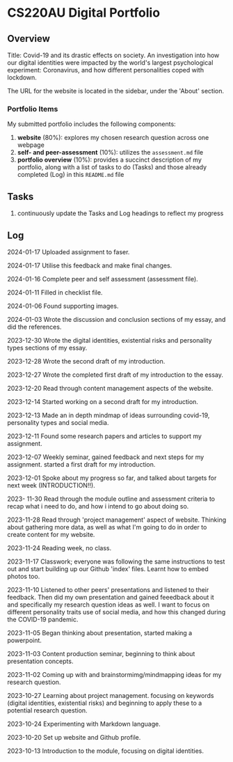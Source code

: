 # CS220AU Digital Portfolio

## Overview
Title: Covid-19 and its drastic effects on society.
An investigation into how our digital identities were impacted by the world's largest psychological experiment: Coronavirus, and how different personalities coped with lockdown.

The URL for the website is located in the sidebar, under the 'About' section. 

### Portfolio Items
My submitted portfolio includes the following components:

1. **website** (80%): explores my chosen research question across one webpage
2. **self- and peer-assessment** (10%): utilizes the `assessment.md` file
3. **portfolio overview** (10%): provides a succinct description of my portfolio, along with a list of tasks to do (Tasks) and those already completed (Log) in this `README.md` file

## Tasks
1. continuously update the Tasks and Log headings to reflect my progress

## Log
2024-01-17 Uploaded assignment to faser.

2024-01-17 Utilise this feedback and make final changes.

2024-01-16 Complete peer and self assessment (assessment file).

2024-01-11 Filled in checklist file.

2024-01-06 Found supporting images.

2024-01-03 Wrote the discussion and conclusion sections of my essay, and did the references.

2023-12-30 Wrote the digital identities, existential risks and personality types sections of my essay.

2023-12-28 Wrote the second draft of my introduction.

2023-12-27 Wrote the completed first draft of my introduction to the essay.

2023-12-20 Read through content management aspects of the website.

2023-12-14 Started working on a second draft for my introduction.

2023-12-13 Made an in depth mindmap of ideas surrounding covid-19, personality types and social media.

2023-12-11 Found some research papers and articles to support my assignment.

2023-12-07 Weekly seminar, gained feedback and next steps for my assignment. started a first draft for my introduction.

2023-12-01 Spoke about my progress so far, and talked about targets for next week (INTRODUCTION!!).

2023- 11-30 Read through the module outline and assessment criteria to recap what i need to do, and how i intend to go about doing so. 

2023-11-28 Read through 'project management' aspect of website. Thinking about gathering more data, as well as what I'm going to do in order to create content for my website. 

2023-11-24 Reading week, no class.

2023-11-17 Classwork; everyone was following the same instructions to test out and start building up our Github 'index' files. Learnt how to embed photos too.

2023-11-10 Listened to other peers' presentations and listened to their feedback. Then did my own presentation and gained feeedback about it and specifically my research question ideas as well. I want to focus on different personality traits use of social media, and how this changed during the COVID-19 pandemic.

2023-11-05 Began thinking about presentation, started making a powerpoint.

2023-11-03 Content production seminar, beginning to think about presentation concepts.

2023-11-02 Coming up with and brainstormimg/mindmapping ideas for my research question.

2023-10-27 Learning about project management. focusing on keywords (digital identities, existential risks) and beginning to apply these to a potential research question.

2023-10-24 Experimenting with Markdown language.

2023-10-20 Set up website and Github profile.

2023-10-13 Introduction to the module, focusing on digital identities.
